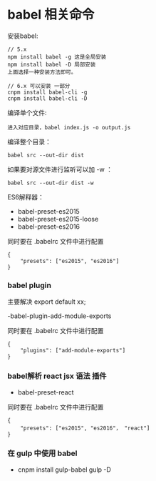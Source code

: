 # babel 相关命令

安装babel:

	// 5.x
	npm install babel -g 这是全局安装
	npm install babel -D 局部安装
	上面选择一种安装方法即可。

	// 6.x 可以安装 一部分
	cnpm install babel-cli -g
	cnpm install babel-cli -D
	

编译单个文件:

	进入对应目录，babel index.js -o output.js

编译整个目录：

	babel src --out-dir dist

如果要对源文件进行监听可以加 -w ：

	babel src --out-dir dist -w

ES6解释器：

- babel-preset-es2015
- babel-preset-es2015-loose
- babel-preset-es2016

同时要在 .babelrc 文件中进行配置

	{
		"presets": ["es2015", "es2016"]
	}

### babel plugin

主要解决 export default xx;

-babel-plugin-add-module-exports


同时要在 .babelrc 文件中进行配置

	{
		"plugins": ["add-module-exports"]
	}


### babel解析 react jsx 语法 插件

- babel-preset-react


同时要在 .babelrc 文件中进行配置

	{
		"presets": ["es2015", "es2016"， "react"]
	}


### 在 gulp 中使用 babel

- cnpm install gulp-babel gulp -D

 








